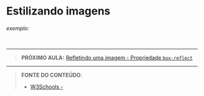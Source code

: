 # Estilizando imagens





###### exemplo:

``` css
```





***

> **PRÓXIMO AULA:** [Refletindo uma imagem - Propriedade `box-reflect`](../21.14-refletir-imagem)

***


> **FONTE DO CONTEÚDO**:
>
> - [W3Schools - ]()
